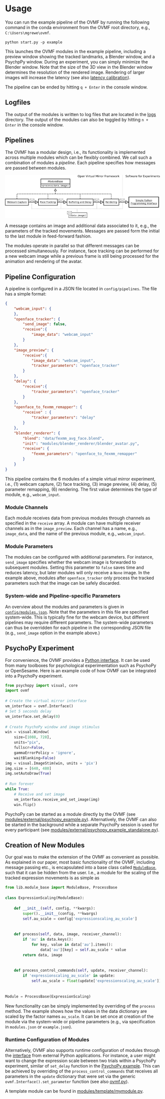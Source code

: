# Usage

You can run the example pipeline of the OVMF by running the following command in the conda environment from the OVMF root directory, e.g., `C:\Users\mgrewe\ovmf`.

    python start.py -p example

This launches the OVMF modules in the example pipeline, including a preview window showing the tracked landmarks, a Blender window, and a PsychpPy window. 
During an experiment, you can simply minimize the Blender window.
Note that the size of the 3D view in the Blender window determines the resolution of the rendered image.
Rendering of larger images will increase the latency (see also [latency calibration](INSTALLATION.md#4-latency-calibration)).

The pipeline can be ended by hitting `q + Enter` in the console window.

## Logfiles

The output of the modules is written to log files that are located in the [logs](./logs) directory.
The output of the modules can also be toggled by hitting `n + Enter` in the console window.

## Pipelines

The OVMF has a modular design, i.e., its functionality is implemented across multiple modules which can be flexibly combined.
We call such a combination of modules a *pipeline*.
Each pipeline specifies how messages are passed between modules.

![OVMF pipeline](data/pipeline_example.jpg)

A message contains an image and additional data associated to it, e.g., the parameters of the tracked movements.
Messages are passed form the initial to the last module in feed-forward fashion.

The modules operate in parallel so that different messages can be processed simultaneously. 
For instance, face tracking can be performed for a new webcam image while a previous frame is still being processed for the animation and rendering of the avatar.

## Pipeline Configuration

A pipeline is configured in a JSON file located in `config/pipelines`.
The file has a simple format:

```json
{
	"webcam_input": {
	},
	"openface_tracker": {
        "send_image": false,
		"receive":{
            "image_data": "webcam_input"
		}
	},
    "image_preview": {
        "receive":{
            "image_data": "webcam_input",
            "tracker_parameters": "openface_tracker"
        }
    },
	"delay": {
		"receive":{
			"tracker_parameters": "openface_tracker"
		}
	},
	"openface_to_fexmm_remapper": {
		"receive" : {
			"tracker_parameters": "delay"
		}
	},
	"blender_renderer": {
		"blend": "data/fexmm_avg_face.blend",
		"init": "modules/blender_renderer/blender_avatar.py",
		"receive": {
			"fexmm_parameters": "openface_to_fexmm_remapper"
		}
	}
}
```

This pipeline contains the 6 modules of a simple virtual mirror experiment, i.e., (1) webcam capture, (2) face tracking, (3) image preview, (4) delay, (5) parameter remapping, (6) rendering.
The first value determines the type of module, e.g., `webcam_input`.

### Module Channels

Each module receives data from previous modules through channels as specified in the `receive` array. 
A module can have multiple receiver channels as in the `image_preview`.
Each channel has a name, e.g., `image_data`, and the name of the previous module, e.g., `webcam_input`.

### Module Parameters

The modules can be configured with additional parameters.
For instance, `send_image` specifies whether the webcam image is forwarded to subsequent modules. 
Setting this parameter to `false` saves time and reduces latency, but later modules will only receive a `None` image.
In the example above, modules after `openface_tracker` only process the tracked parameters such that the image can be safely discarded.

### System-wide and Pipeline-specific Parameters

An overview about the modules and parameters is given in [`config/modules.json`](config/modules.json).
Note that the parameters in this file are specified system-wide.
This is typically fine for the webcam device, but different pipelines may require different parameters.
The system-wide parameters can thus be overridden for each pipeline in the corresponding JSON file (e.g., `send_image` option in the example above.)

## PsychoPy Experiment

For convenience, the OVMF provides a [Python interface](modules/external/ovmf.py). 
It can be used from many toolboxes for psychological experimentation such as PsychoPy or OpenSesame.
Here is an example code of how OVMF can be integrated into a PsychoPy experiment.


```python
from psychopy import visual, core
import ovmf

# Create the virtual mirror interface
vm_interface = ovmf.Interface()
# Set 5 seconds delay
vm_interface.set_delay(0)

# Create PsychoPy window and image stimulus
win = visual.Window(
    size=[1088, 728],
    units="pix",
    fullscr=False,
    gammaErrorPolicy = 'ignore',
    waitBlanking=False)
img = visual.ImageStim(win, units = 'pix')
img.size = [640, 480]
img.setAutoDraw(True)

# Run forever
while True:
    # Receive and set image
    vm_interface.receive_and_set_image(img)
    win.flip()
```

PsychoPy can be started as a module directly by the OVMF (see [modules/external/psychopy_example.py](modules/external/psychopy_example.py)).
Alternatively, the OVMF can also be started in the background while a separate PsychoPy session is used for every participant (see [modules/external/psychopy_example_standalone.py](modules/external/psychopy_example_standalone.py)).

## Creation of New Modules

Our goal was to make the extension of the OVMF as convenient as possible.
As explained in our paper, most basic functionality of the OVMF, including message passing etc., is encapsulated into a base class called [`ModuleBase`](lib/module_base.py), such that it can be hidden from the user.
I.e., a module for the scaling of the tracked expression movements is as simple as

```python
from lib.module_base import ModuleBase, ProcessBase

class ExpressionScaling(ModuleBase):

    def __init__(self, config, **kwargs):
        super().__init__(config, **kwargs)
        self.au_scale = config['expressionscaling_au_scale']


    def process(self, data, image, receiver_channel):
        if 'au' in data.keys():
            for key, value in data['au'].items():
                data['au'][key] = self.au_scale * value
        return data, image


    def process_control_commands(self, update, receiver_channel):
        if 'expressionscaling_au_scale' in update:
            self.au_scale = float(update['expressionscaling_au_scale'])
        

Module = ProcessBase(ExpressionScaling)
```

New functionality can be simply implemented by overriding of the `process` method.
The example shows how the values in the data dictionary are scaled by the factor names `au_scale`.
It can be set once at creation of the module via the system-wide or pipeline parameters (e.g., via specification in `modules.json` or `example.json`).

### Runtime Configuration of Modules

Alternatively, OVMF also supports runtime configuration of modules through the [interface](./modules/external/ovmf.py) from external Python applications.
For instance, a user might want to change the expression scale between two trials within a PsychoPy experiment, similar of `set_delay` function in the [PsychoPy example](#psychopy-experiment).
This can be achieved by overriding of the `process_control_commands` that receives all parameters in the `update` dictionary that were set via the generic `ovmf.Interface().set_parameter` function (see also [ovmf.py](modules/external/ovmf.py)).

A template module can be found in [modules/template/mymodule.py](modules/template/mymodule.py).
